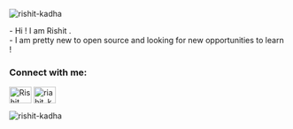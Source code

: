 <p align="left"> <img src="https://komarev.com/ghpvc/?username=rishit-kadha&label=Profile%20views&color=58d68d&style=flat" alt="rishit-kadha" /> </p>
-  Hi ! I am Rishit .<br>
-  I am pretty new to open source and looking for new opportunities to learn !<br>
<h3 align="left">Connect with me:</h3>
<p align="left">
<a href="https://linkedin.com/in/Rishit Kadha" target="blank"><img align="center" src="https://raw.githubusercontent.com/rahuldkjain/github-profile-readme-generator/master/src/images/icons/Social/linked-in-alt.svg" alt="Rishit Kadha" height="30" width="40" /></a>
<a href="https://instagram.com/rishit_kadha_" target="blank"><img align="center" src="https://raw.githubusercontent.com/rahuldkjain/github-profile-readme-generator/master/src/images/icons/Social/instagram.svg" alt="riahit_kadha_" height="30" width="40" /></a>
</p>
<p><img align="center" src="https://github-readme-streak-stats.herokuapp.com/?user=rishit-kadha&" alt="rishit-kadha" /></p>

<!---
rishit-kadha/rishit-kadha is a ✨ special ✨ repository because its `README.md` (this file) appears on your GitHub profile.
You can click the Preview link to take a look at your changes.
--->
